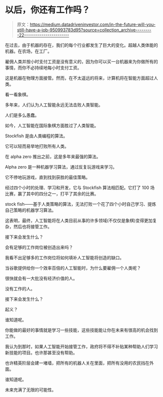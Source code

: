 # 以后，你还有工作吗？

> 原文：<https://medium.datadriveninvestor.com/in-the-future-will-you-still-have-a-job-950993783d95?source=collection_archive---------22----------------------->

在过去，由于机器的存在，我们的每个行业都发生了巨大的变化。超越人类体能的机器。在农场，在工厂。

雇佣人类并按小时支付工资是没有意义的，因为你可以买一台机器来为你做所有的事情，而你不必持续地每小时支付工资。

这是机器在物理方面接管。然而，在不太遥远的将来，计算机将在智能方面超过人类。

看一看象棋。

多年来，人们认为人工智能永远无法击败人类智能。

人们是多么愚蠢。

如今，人工智能在国际象棋方面胜过了人类智能。

Stockfish 是由人类编程的算法。

它可以轻而易举地打败所有人类。

在 alpha zero 推出之前，这是多年来最强的算法。

Alpha zero 是一种机器学习算法，通过反复玩游戏来学习。

它不停地玩游戏，直到找到获胜的最佳策略。

经过四个小时的处理、学习和开发，它与 Stockfish 算法相匹配。它打了 100 场比赛，赢了其中的四分之一，打平了其余的比赛。

stock fish——基于人类策略的算法，无法打败一个花了四个小时自己学习、提炼自己策略的机器学习算法。

这表明，最终，人工智能将在人类目前从事的许多领域(不仅仅是象棋)变得更加复杂，然后也将接管工作。

接下来会发生什么？

会有足够的工作岗位被创造出来吗？

我看不出足够多的工作岗位将如何填补人工智能将创造的缺口。

当谷歌提供给你一个效率百倍的人工智能时，为什么要雇佣一个人类呢？

很快就会有一大批没有经济价值的人。

没有工作的人。

接下来会发生什么？

起义？

谁知道呢。

你能做的最好的事情就是学习一些技能，这些技能能让你在未来有很高的机会找到工作。

我认为到那时，如果人工智能开始接管工作，政府将不得不补贴某种帮助人们学习新技能的项目。也许那甚至没有帮助。

也许精英阶层会建一堵墙，把所有的机器人关在里面，把所有没用的农民挡在外面。

谁知道呢。

未来充满了无限的可能性。​